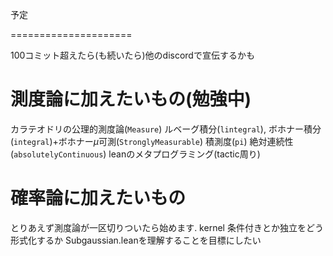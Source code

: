 予定

=====================

100コミット超えたら(も続いたら)他のdiscordで宣伝するかも

# 測度論に加えたいもの(勉強中)
カラテオドリの公理的測度論(`Measure`)
ルベーグ積分(`lintegral`), ボホナー積分(`integral`)+ボホナー$\mu$可測(`StronglyMeasurable`)
積測度(`pi`)
絶対連続性(`absolutelyContinuous`)
leanのメタプログラミング(tactic周り)

# 確率論に加えたいもの
とりあえず測度論が一区切りついたら始めます.
kernel
条件付きとか独立をどう形式化するか
Subgaussian.leanを理解することを目標にしたい
